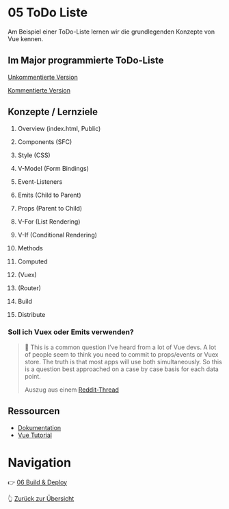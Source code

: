 # 05 ToDo Liste
Am Beispiel einer ToDo-Liste lernen wir die grundlegenden Konzepte von Vue kennen.

## Im Major programmierte ToDo-Liste
[Unkommentierte Version](https://github.com/Witzelfitz/MMA20/tree/main/vuejs/projects/todolist-live)

[Kommentierte Version](https://github.com/Witzelfitz/MMA20/tree/main/vuejs/projects/todolist-live-commented)

## Konzepte / Lernziele
1. Overview (index.html, Public)
4. Components (SFC)
5. Style (CSS)

3. V-Model (Form Bindings)
4. Event-Listeners
5. Emits (Child to Parent)
6. Props (Parent to Child)
7. V-For (List Rendering)
8. V-If (Conditional Rendering)

8. Methods
9. Computed

10. (Vuex)
11. (Router)

12. Build
13. Distribute

### Soll ich Vuex oder Emits verwenden?
>🧠 This is a common question I’ve heard from a lot of Vue devs. A lot of people seem to think you need to commit to props/events or Vuex store. The truth is that most apps will use both simultaneously. So this is a question best approached on a case by case basis for each data point.
>
>Auszug aus einem [Reddit-Thread](https://www.reddit.com/r/vuejs/comments/olcfe2/when_to_use_vuex_store_vs_events/)

## Ressourcen
- [Dokumentation](https://vuejs.org/guide/introduction.html)
- [Vue Tutorial](https://vuejs.org/tutorial/#step-1)

# Navigation
👉 [06 Build & Deploy](06_Build.md)

👆 [Zurück zur Übersicht](https://github.com/Witzelfitz/MMA20/tree/main/vuejs)
